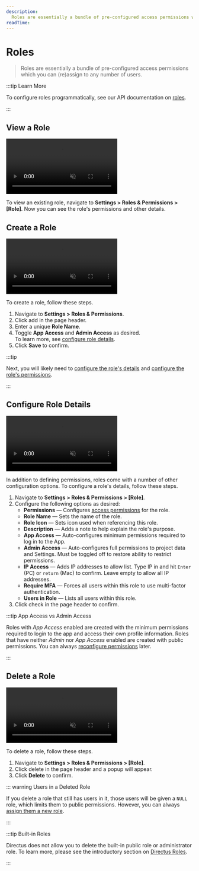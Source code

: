 ```yaml
---
description:
  Roles are essentially a bundle of pre-configured access permissions which you can (re)assign to any number of users.
readTime:
---
```


# Roles

> Roles are essentially a bundle of pre-configured access permissions which you can (re)assign to any number of users.

:::tip Learn More

To configure roles programmatically, see our API documentation on [roles](/reference/system/roles).

:::

## View a Role

<video title="Create a Role" autoplay playsinline muted loop controls>
	<source src="https://cdn.directus.io/docs/v9/configuration/users-roles-permissions/roles-20220909/view-a-role-20220908A.mp4" type="video/mp4" />
</video>

To view an existing role, navigate to **Settings > Roles & Permissions > [Role]**. Now you can see the role's
permissions and other details.

## Create a Role

<video title="Create a Role" autoplay playsinline muted loop controls>
	<source src="https://cdn.directus.io/docs/v9/configuration/users-roles-permissions/roles-20220909/create-a-role-20220908A.mp4" type="video/mp4" />
</video>

To create a role, follow these steps.

1. Navigate to **Settings > Roles & Permissions**.
2. Click <span mi btn>add</span> in the page header.
3. Enter a unique **Role Name**.
4. Toggle **App Access** and **Admin Access** as desired.\
   To learn more, see [configure role details](#configure-role-details).
5. Click **Save** to confirm.

:::tip

Next, you will likely need to [configure the role's details](#configure-role-details) and
[configure the role's permissions](#configure-role-permissions).

:::

## Configure Role Details

<video title="Configure Role Details" autoplay playsinline muted loop controls>
	<source src="https://cdn.directus.io/docs/v9/configuration/users-roles-permissions/roles-20220909/configure-role-details-20220907A.mp4" type="video/mp4" />
</video>

In addition to defining permissions, roles come with a number of other configuration options. To configure a role's
details, follow these steps.

1. Navigate to **Settings > Roles & Permissions > [Role]**.
2. Configure the following options as desired:
   - **Permissions** — Configures [access permissions](#configure-permissions) for the role.
   - **Role Name** — Sets the name of the role.
   - **Role Icon** — Sets icon used when referencing this role.
   - **Description** — Adds a note to help explain the role's purpose.
   - **App Access** — Auto-configures minimum permissions required to log in to the App.
   - **Admin Access** — Auto-configures full permissions to project data and Settings. Must be toggled off to restore
     ability to restrict permissions.
   - **IP Access** — Adds IP addresses to allow list. Type IP in and hit `Enter` (PC) or `return` (Mac) to confirm.
     Leave empty to allow all IP addresses.
   - **Require MFA** — Forces all users within this role to use multi-factor authentication.
   - **Users in Role** — Lists all users within this role.
3. Click <span mi btn>check</span> in the page header to confirm.

:::tip App Access vs Admin Access

Roles with _App Access_ enabled are created with the minimum permissions required to login to the app and access their
own profile information. Roles that have neither _Admin_ nor _App Access_ enabled are created with public permissions.
You can always [reconfigure permissions](/user-guide/user-management/permissions#configure-permissions) later.

:::

## Delete a Role

<video title="Create a Role" autoplay playsinline muted loop controls>
	<source src="https://cdn.directus.io/docs/v9/configuration/users-roles-permissions/roles-20220909/delete-a-role-20220907A.mp4" type="video/mp4" />
</video>

To delete a role, follow these steps.

1. Navigate to **Settings > Roles & Permissions > [Role]**.
2. Click <span mi btn dngr>delete</span> in the page header and a popup will appear.
3. Click **Delete** to confirm.

::: warning Users in a Deleted Role

If you delete a role that still has users in it, those users will be given a `NULL` role, which limits them to public
permissions. However, you can always
[assign them a new role](/user-guide/user-management/users#assign-role-to-existing-user).

:::

:::tip Built-in Roles

Directus does not allow you to delete the built-in public role or administrator role. To learn more, please see the
introductory section on [Directus Roles](/user-guide/user-management/users-roles-permissions#directus-roles).

:::
